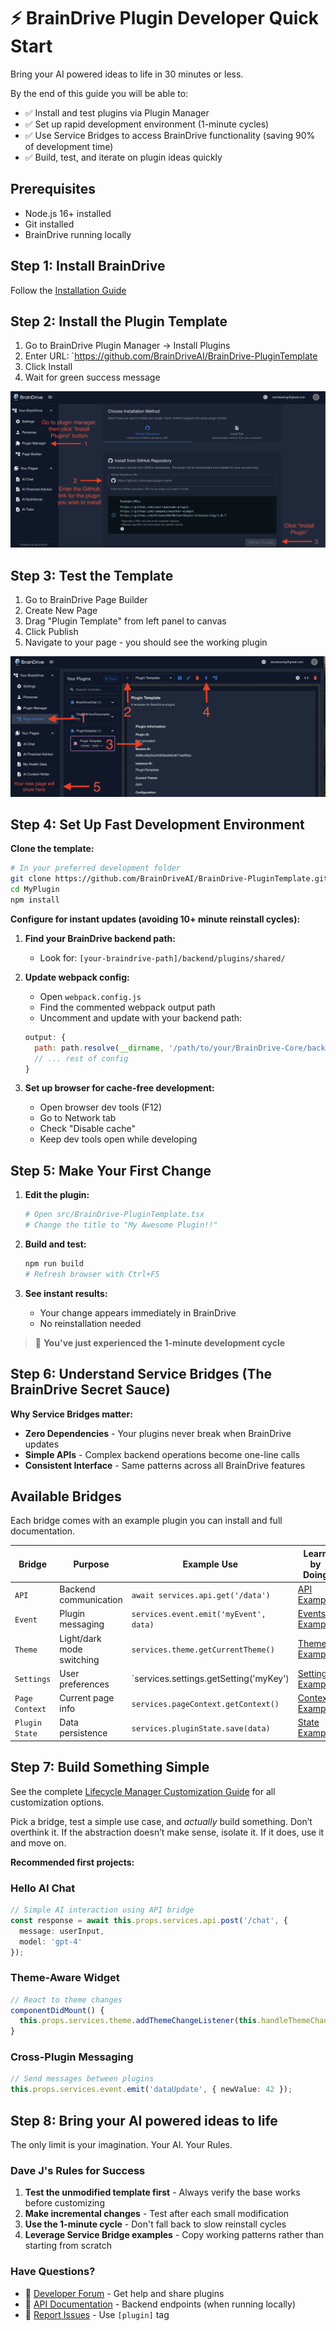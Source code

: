# ⚡ BrainDrive Plugin Developer Quick Start

Bring your AI powered ideas to life in 30 minutes or less.

By the end of this guide you will be able to:

- ✅ Install and test plugins via Plugin Manager
- ✅ Set up rapid development environment (1-minute cycles)
- ✅ Use Service Bridges to access BrainDrive functionality (saving 90% of development time)
- ✅ Build, test, and iterate on plugin ideas quickly

## Prerequisites
- Node.js 16+ installed
- Git installed
- BrainDrive running locally

## Step 1: Install BrainDrive

Follow the [Installation Guide](https://docs.braindrive.ai/core/INSTALL)

## Step 2: Install the Plugin Template

1. Go to BrainDrive Plugin Manager → Install Plugins
2. Enter URL: `https://github.com/BrainDriveAI/BrainDrive-PluginTemplate
3. Click Install
4. Wait for green success message

![BrainDrive Plugin Manager](../images/installing-plugin.png)

## Step 3: Test the Template

1. Go to BrainDrive Page Builder 
2. Create New Page
3. Drag "Plugin Template" from left panel to canvas
4. Click Publish
5. Navigate to your page - you should see the working plugin

![adding the plugin template to a page](../images/adding-plugin-template-to-page.png)

## Step 4: Set Up Fast Development Environment

**Clone the template:**
```bash
# In your preferred development folder
git clone https://github.com/BrainDriveAI/BrainDrive-PluginTemplate.git MyPlugin
cd MyPlugin
npm install
```

**Configure for instant updates (avoiding 10+ minute reinstall cycles):**

1. **Find your BrainDrive backend path:**
   - Look for: `[your-braindrive-path]/backend/plugins/shared/`
   
2. **Update webpack config:**
   - Open `webpack.config.js`
   - Find the commented webpack output path
   - Uncomment and update with your backend path:
   ```javascript
   output: {
     path: path.resolve(__dirname, '/path/to/your/BrainDrive-Core/backend/plugins/shared/PluginTemplate/v1.0.0/dist'),
     // ... rest of config
   }
   ```

3. **Set up browser for cache-free development:**

   - Open browser dev tools (F12)
   - Go to Network tab
   - Check "Disable cache"
   - Keep dev tools open while developing

## Step 5: Make Your First Change

1. **Edit the plugin:**
   ```bash
   # Open src/BrainDrive-PluginTemplate.tsx
   # Change the title to "My Awesome Plugin!!"
   ```

2. **Build and test:**
   ```bash
   npm run build
   # Refresh browser with Ctrl+F5
   ```

3. **See instant results:**
   - Your change appears immediately in BrainDrive
   - No reinstallation needed

> 🎉 **You've just experienced the 1-minute development cycle** 

## Step 6: Understand Service Bridges (The BrainDrive Secret Sauce)

**Why Service Bridges matter:**

- **Zero Dependencies** - Your plugins never break when BrainDrive updates
- **Simple APIs** - Complex backend operations become one-line calls
- **Consistent Interface** - Same patterns across all BrainDrive features

## Available Bridges

Each bridge comes with an example plugin you can install and full documentation. 

| **Bridge**       | **Purpose**               | **Example Use**                        | **Learn by Doing**     |
|------------------|---------------------------|----------------------------------------|-------------------------|
| `API`            | Backend communication     | `await services.api.get('/data')`      | [API Example](https://github.com/BrainDriveAI/BrainDrive-API-Service-Bridge-Example-Plugin)        |
| `Event`          | Plugin messaging          | `services.event.emit('myEvent', data)` | [Events Example](https://github.com/BrainDriveAI/BrainDrive-Events-Service-Bridge-Example-Plugin)     |
| `Theme`          | Light/dark mode switching | `services.theme.getCurrentTheme()`     | [Theme Example](https://github.com/BrainDriveAI/BrainDrive-Theme-Service-Bridge-Example-Plugin)      |
| `Settings`       | User preferences          | `services.settings.getSetting('myKey') | [Settings Example](https://github.com/BrainDriveAI/BrainDrive-Settings-Service-Bridge-Example-Plugin)   |
| `Page Context`   | Current page info         | `services.pageContext.getContext()`    | [Context Example](https://github.com/BrainDriveAI/BrainDrive-Page-Context-Service-Bridge-Example-Plugin)    |
| `Plugin State`   | Data persistence          | `services.pluginState.save(data)`      | [State Example](https://github.com/BrainDriveAI/BrainDrive-Plugin-State-Service-Bridge-Example-Plugin)      |


## Step 7: Build Something Simple

See the complete [Lifecycle Manager Customization Guide](https://github.com/BrainDriveAI/PluginTemplate/blob/main/references/LIFECYCLE_MANAGER_CUSTOMIZATION_GUIDE.md) for all customization options.

Pick a bridge, test a simple use case, and *actually* build something. Don’t overthink it. If the abstraction doesn’t make sense, isolate it. If it does, use it and move on.

**Recommended first projects:**

### Hello AI Chat
```typescript
// Simple AI interaction using API bridge
const response = await this.props.services.api.post('/chat', {
  message: userInput,
  model: 'gpt-4'
});
```

### Theme-Aware Widget
```typescript
// React to theme changes
componentDidMount() {
  this.props.services.theme.addThemeChangeListener(this.handleThemeChange);
}
```

### Cross-Plugin Messaging
```typescript
// Send messages between plugins
this.props.services.event.emit('dataUpdate', { newValue: 42 });
```

## Step 8: Bring your AI powered ideas to life

The only limit is your imagination. Your AI. Your Rules. 

### Dave J's Rules for Success

1. **Test the unmodified template first** - Always verify the base works before customizing
2. **Make incremental changes** - Test after each small modification
3. **Use the 1-minute cycle** - Don't fall back to slow reinstall cycles
4. **Leverage Service Bridge examples** - Copy working patterns rather than starting from scratch

### Have Questions?

- 💬 [Developer Forum](https://community.braindrive.ai) - Get help and share plugins
- 📖 [API Documentation](http://localhost:8005/api/v1/docs) - Backend endpoints (when running locally)
- 🐛 [Report Issues](https://github.com/BrainDriveAI/BrainDrive-Core/issues) - Use `[plugin]` tag
